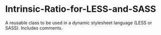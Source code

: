 Intrinsic-Ratio-for-LESS-and-SASS
=================================

A reusable class to be used in a dynamic stylesheet language (LESS or SASS). Includes comments.